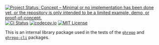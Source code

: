 [![Project Status: Concept – Minimal or no implementation has been done yet, or the repository is only intended to be a limited example, demo, or proof-of-concept.](https://www.repostatus.org/badges/latest/concept.svg)](https://www.repostatus.org/#concept)
[![CI Status](https://github.com/jwodder/ghrepo-rust/actions/workflows/test.yml/badge.svg)](https://github.com/jwodder/ghrepo-rust/actions/workflows/test.yml)
[![codecov.io](https://codecov.io/gh/jwodder/ghrepo-rust/branch/master/graph/badge.svg)](https://codecov.io/gh/jwodder/ghrepo-rust)
[![MIT License](https://img.shields.io/github/license/jwodder/ghrepo-rust.svg)](https://opensource.org/licenses/MIT)

This is an internal library package used in the tests of the [`ghrepo`][] and
[`ghrepo-cli`][] packages.

[`ghrepo`]: https://github.com/jwodder/ghrepo-rust/tree/master/crates/ghrepo
[`ghrepo-cli`]: https://github.com/jwodder/ghrepo-rust/tree/master/crates/ghrepo-cli
